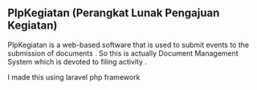 ## PlpKegiatan (Perangkat Lunak Pengajuan Kegiatan)

PlpKegiatan is a web-based software that is used to submit events to the submission of documents .
So this is actually Document Management System which is devoted to filing activity .

I made this using laravel php framework
